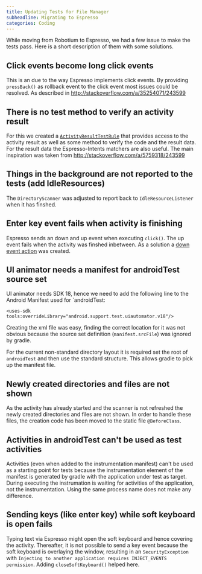 ```yaml
---
title: Updating Tests for File Manager
subheadline: Migrating to Espresso
categories: Coding
---
```

While moving from Robotium to Espresso, we had a few issue to make the tests pass. Here is a short description of them
with some solutions.

## Click events become long click events
This is an due to the way Espresso implements click events.
By providing `pressBack()` as rollback event to the click event most issues could be resolved. As described in http://stackoverflow.com/a/35254071/243599

## There is no test method to verify an activity result
For this we created a [`ActivityResultTestRule`](https://github.com/openintents/filemanager/blob/master/FileManager/tests/java/org/openintents/filemanager/test/ActivityResultTestRule.java) that provides access to the activity result as well as some method to verify the code and the result data. For the result data the Espresso-Intents matchers are also useful. 
The main inspiration was taken from
http://stackoverflow.com/a/5759318/243599

## Things in the background are not reported to the tests (add IdleResources)
The `DirectoryScanner` was adjusted to report back to `IdleResourceListener` when it has finshed.

## Enter key event fails when activity is finishing
Espresso sends an down and up event when executing `click()`. The up event fails when the activity was finshed inbetween.
As a solution a [down event action](https://github.com/openintents/filemanager/blob/master/FileManager/tests/java/org/openintents/filemanager/test/TestSaveAsActivity.java#L71) was created.

## UI animator needs a manifest for androidTest source set
UI animator needs SDK 18, hence we need to add the following line to the Android Manifest used for `androidTest:
```
<uses-sdk tools:overrideLibrary="android.support.test.uiautomator.v18"/>
```
Creating the xml file was easy, finding the correct location for it was not obvious
because the source set definition (`manifest.srcFile`) was ignored by gradle.

For the current non-standard directory layout it is required set the root of `androidTest` and then use the standard structure.
This allows gradle to pick up the manifest file.

## Newly created directories and files are not shown
As the activity has already started and the scanner is not refreshed the newly created directories and files are not shown.
In order to handle these files, the creation code has been moved to the static file `@BeforeClass`.

## Activities in androidTest can't be used as test activities
Activities (even when added to the instrumentation manifest) can't be used as a starting point for tests
because the instrumentation element of the manifest is generated by gradle with the application under test as target.
During executing the instrumation is waiting for activities of the application, not the instrumentation.
Using the same process name does not make any difference.

## Sending keys (like enter key) while soft keyboard is open fails
Typing text via Espresso might open the soft keyboard and hence covering the activity. Thereafter, it is not possible to send a key event
because the soft keyboard is overlaying the window, resulting in an `SecurityException` with `Injecting to another application requires INJECT_EVENTS permission`. Adding `closeSoftKeyboard()` helped here.
